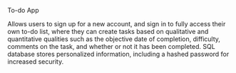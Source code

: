 To-do App

Allows users to sign up for a new account, and sign in to fully access their own to-do list, where they can create tasks based on qualitative and quantitative qualities such as the objective date of completion, difficulty, comments on the task, and whether or not it has been completed. 
SQL database stores personalized information, including a hashed password for increased security.
